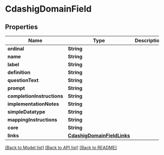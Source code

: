 # CdashigDomainField

## Properties
Name | Type | Description | Notes
------------ | ------------- | ------------- | -------------
**ordinal** | **String** |  | [optional] 
**name** | **String** |  | [optional] 
**label** | **String** |  | [optional] 
**definition** | **String** |  | [optional] 
**questionText** | **String** |  | [optional] 
**prompt** | **String** |  | [optional] 
**completionInstructions** | **String** |  | [optional] 
**implementationNotes** | **String** |  | [optional] 
**simpleDatatype** | **String** |  | [optional] 
**mappingInstructions** | **String** |  | [optional] 
**core** | **String** |  | [optional] 
**links** | [**CdashigDomainFieldLinks**](CdashigDomainFieldLinks.md) |  | [optional] 

[[Back to Model list]](../README.md#documentation-for-models) [[Back to API list]](../README.md#documentation-for-api-endpoints) [[Back to README]](../README.md)


